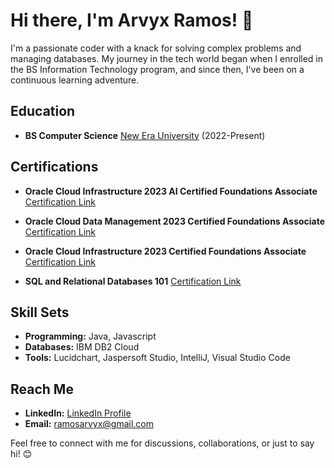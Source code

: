 # Hi there, I'm Arvyx Ramos! 👋

I'm a passionate coder with a knack for solving complex problems and managing databases. My journey in the tech world began when I enrolled in the BS Information Technology program, and since then, I've been on a continuous learning adventure.

## Education

- **BS Computer Science**
  <a href="https://www.neu.edu.ph" target="_blank">New Era University</a>
  (2022-Present)
  

## Certifications

- **Oracle Cloud Infrastructure 2023 AI Certified Foundations Associate**
  [Certification Link](https://catalog-education.oracle.com/pls/certview/sharebadge?id=7B7F2B8C61D30225FB5D2126371C5F241BF06D676AA9BDFEE619DBC5FC9BDB86)

- **Oracle Cloud Data Management 2023 Certified Foundations Associate**
  [Certification Link](https://catalog-education.oracle.com/pls/certview/sharebadge?id=D7A5385A957C5ABADB0A43D22BEE2AA4634833769D359D696AEAA8E18695CA1C)

- **Oracle Cloud Infrastructure 2023 Certified Foundations Associate**
  [Certification Link](https://catalog-education.oracle.com/pls/certview/sharebadge?id=16CA838CFDC4532ACEFE5294FB9104B0CB3C7FA8BE6F4B8A4E99FCBC07CCA3BD)

- **SQL and Relational Databases 101**
[Certification Link](https://courses.cognitiveclass.ai/certificates/ab9c6aafbd2644aa85cc0ad149b759f7)

## Skill Sets

- **Programming:** Java, Javascript
- **Databases:** IBM DB2 Cloud
- **Tools:** Lucidchart, Jaspersoft Studio, IntelliJ, Visual Studio Code

## Reach Me

- **LinkedIn:** [LinkedIn Profile](https://www.linkedin.com/in/arvyx-ramos-0157a7253/)
- **Email:** ramosarvyx@gmail.com

Feel free to connect with me for discussions, collaborations, or just to say hi! 😊
